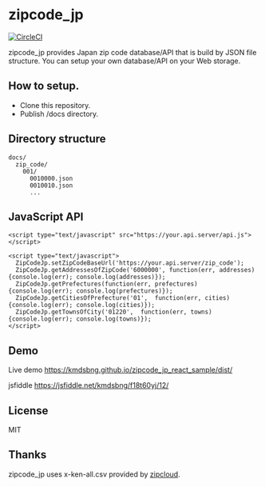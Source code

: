 # zipcode_jp

[![CircleCI](https://circleci.com/gh/kmdsbng/zipcode_jp.svg?style=svg)](https://circleci.com/gh/kmdsbng/zipcode_jp)

zipcode_jp provides Japan zip code database/API that is build by JSON file structure.
You can setup your own database/API on your Web storage.


## How to setup.

* Clone this repository.
* Publish /docs directory.


## Directory structure

```
docs/
  zip_code/
    001/
      0010000.json
      0010010.json
      ...
```


## JavaScript API

```
<script type="text/javascript" src="https://your.api.server/api.js"></script>

<script type="text/javascript">
  ZipCodeJp.setZipCodeBaseUrl('https://your.api.server/zip_code');
  ZipCodeJp.getAddressesOfZipCode('6000000', function(err, addresses) {console.log(err); console.log(addresses)});
  ZipCodeJp.getPrefectures(function(err, prefectures) {console.log(err); console.log(prefectures)});
  ZipCodeJp.getCitiesOfPrefecture('01',  function(err, cities) {console.log(err); console.log(cities)});
  ZipCodeJp.getTownsOfCity('01220',  function(err, towns) {console.log(err); console.log(towns)});
</script>
```

## Demo

Live demo
https://kmdsbng.github.io/zipcode_jp_react_sample/dist/

jsfiddle
https://jsfiddle.net/kmdsbng/f18t60yj/12/

## License
MIT

## Thanks
zipcode_jp uses x-ken-all.csv provided by [zipcloud](http://zipcloud.ibsnet.co.jp/).



